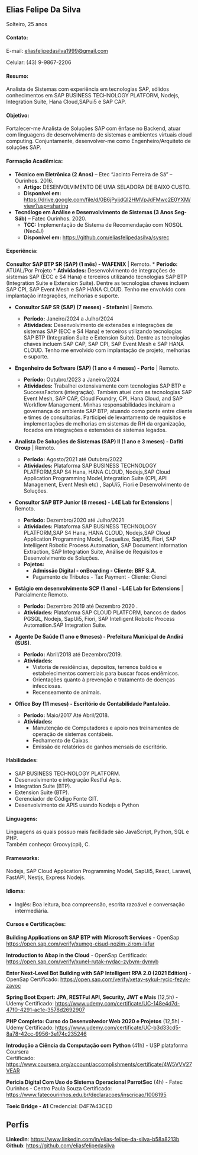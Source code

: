 ## Elias Felipe Da Silva
Solteiro, 25 anos  
#### Contato:
 

E-mail: eliasfelipedasilva1999@gmail.com 

Celular: (43) 9-9867-2206


#### Resumo:
Analista de Sistemas com experiência em tecnologias SAP, sólidos conhecimentos em SAP BUSINESS TECHNOLOGY PLATFORM, Nodejs, Integration Suite, Hana Cloud,SAPui5 e SAP CAP.

#### Objetivo:
Fortalecer-me Analista de Soluções SAP com ênfase no Backend, atuar com linguagens de desenvolvimento de sistemas e ambientes virtuais cloud computing.
Conjuntamente, desenvolver-me como Engenheiro/Arquiteto de soluções SAP.

#### Formação Acadêmica:
- **Técnico em Eletrônica (2 Anos)** – Etec “Jacinto Ferreira de Sá” – Ourinhos. 2016.
	- **Artigo:** DESENVOLVIMENTO DE UMA SELADORA DE BAIXO CUSTO.
	- **Disponível em:** https://drive.google.com/file/d/0B6jPyijdQl2HMVpJdFMwc2E0YXM/view?usp=sharing
- **Tecnólogo em Análise e Desenvolvimento de Sistemas (3 Anos Seg-Sáb)** – Fatec Ourinhos. 2020.
	- **TCC:** Implementação de Sistema de Recomendação com NOSQL (Neo4J) 
	- **Disponível em:** https://github.com/eliasfelipedasilva/sysrec

#### Experiência:
 **Consultor SAP BTP SR (SAP) (1 mês)  - WAFENIX** |  Remoto.
	* **Período:** ATUAL/Por Projeto
	* **Atividades:** Desenvolvimento de integrações de sistemas SAP (ECC e S4 Hana) e terceiros utilizando tecnologias SAP BTP (Integration Suite e Extension Suite). Dentre as tecnologias chaves incluem  SAP CPI, SAP Event Mesh e SAP HANA CLOUD. Tenho me envolvido com implantação integrações, melhorias e suporte.
 
- **Consultor SAP SR (SAP) (7 meses)  - Stefanini** |  Remoto.
	* **Período:** Janeiro/2024 a Julho/2024
	* **Atividades:** Desenvolvimento de extensões e integrações de sistemas SAP (ECC e S4 Hana) e terceiros utilizando tecnologias SAP BTP (Integration Suite e Extension Suite). Dentre as tecnologias chaves incluem SAP CAP, SAP CPI, SAP Event Mesh e SAP HANA CLOUD. Tenho me envolvido com implantação de projeto, melhorias e suporte.

- **Engenheiro de Software (SAP) (1 ano e 4 meses)  - Porto** |  Remoto.
	* **Período:** Outubro/2023 a Janeiro/2024
	* **Atividades:** Trabalhei extensivamente com tecnologias SAP BTP e SuccessFactors (integração). Também atuei com as tecnologias SAP Event Mesh, SAP CAP, Cloud Foundry, CPI, Hana Cloud, and SAP Workflow Management. Minhas responsabilidades incluiram a governança do ambiente SAP BTP, atuando como ponte entre cliente e times de consultorias. Participei de levantamento de requisitos e implementações de melhorias em sistemas de RH da organização, focados em integrações e extensões de sistemas legados.

- **Analista De Soluções de Sistemas (SAP) II (1 ano e 3 meses)  - Dafiti Group** |  Remoto.
	* **Período:** Agosto/2021 até Outubro/2022
	* **Atividades:** Plataforma SAP BUSINESS TECHNOLOGY PLATFORM,SAP S4 Hana, HANA CLOUD, Nodejs,SAP Cloud Application Programming Model,Integration Suite (CPI, API Management, Event Mesh etc) , SapUi5, Fiori e Desenvolvimento de Soluções.

- **Consultor SAP BTP Junior (8 meses)  - L4E Lab for Extensions** |  Remoto.
	* **Período:** Dezembro/2020 até Julho/2021
	* **Atividades:** Plataforma SAP BUSINESS TECHNOLOGY PLATFORM,SAP S4 Hana, HANA CLOUD, Nodejs,SAP Cloud Application Programming Model, Sequelize, SapUi5, Fiori, SAP Intelligent Robotic Process Automation, SAP Document Information Extraction, SAP Integration Suite, Análise de Requisitos e Desenvolvimento de Soluções.
	* **Pojetos:**
		* **Admissão Digital - onBoarding - Cliente: BRF S.A**.
		* Pagamento de Tributos - Tax Payment - Cliente: Cienci

- **Estágio em desenvolvimento SCP (1 ano)  - L4E Lab for Extensions** | Parcialmente Remoto.
	* **Período:** Dezembro 2019 até Dezembro 2020 .
	* **Atividades:** Plataforma SAP CLOUD PLATFORM, bancos de dados PGSQL, Nodejs, SapUi5, Fiori, SAP Intelligent Robotic Process Automation.SAP Integration Suite.
	
- **Agente De Saúde (1 ano e 9meses)  - Prefeitura Municipal de Andirá (SUS)**.
	* **Período:** Abril/2018 até Dezembro/2019.
	* **Atividades:** 
		* Vistoria de residências, depósitos, terrenos baldios e estabelecimentos comerciais para buscar focos endêmicos.
		* Orientações quanto à prevenção e tratamento de doenças infecciosas.
		* Recenseamento de animais.

- **Office Boy (11 meses) - Escritório de Contabilidade Pantaleão**. 
	* **Período:** Maio/2017 Até Abril/2018. 
	* **Atividades:** 
		* Manutenção de Computadores e apoio nos treinamentos de operação de sistemas contábeis.
		* Fechamento de Caixas.
		* Emissão de relatórios de ganhos mensais do escritório.
		
#### Habilidades: 
- SAP BUSINESS TECHNOLOGY PLATFORM.
- Desenvolvimento e integração Restful Apis.
- Integration Suite (BTP).
- Extension Suite (BTP).
- Gerenciador de Código Fonte GIT.
- Desenvolvimento de APIS usando Nodejs e Python


#### Linguagens: 
Linguagens as quais possuo mais facilidade são JavaScript, Python, SQL e PHP.   
Também conheço: Groovy(cpi), C.

#### Frameworks: 
Nodejs, SAP Cloud Application Programming Model, SapUi5, React, Laravel, FastAPI, Nestjs, Express Nodejs.

#### Idioma:
- Inglês: Boa leitura, boa compreensão, escrita razoável e conversação intermediária.
		
#### Cursos e Certificações:
**Building Applications on SAP BTP with Microsoft Services** - OpenSap
https://open.sap.com/verify/xumeg-cisud-nozim-zirom-lafur

**Introduction to Abap in the Cloud** - OpenSap
Certificado: https://open.sap.com/verify/xunel-rutak-nydac-zybym-dymyb

**Enter Next-Level Bot Building with SAP Intelligent RPA 2.0 (2021 Edition)** - OpenSap
Certificado: https://open.sap.com/verify/xetav-sykul-rycic-fezyk-zavoc

**Spring Boot Expert: JPA, RESTFul API, Security, JWT e Mais** (12,5h) - Udemy
Certificado: https://www.udemy.com/certificate/UC-148e4d7d-47f0-4291-ac1e-3578d2692907

**PHP Completo: Curso do Desenvolvedor Web 2020 e Projetos** (12,5h) - Udemy
Certificado: https://www.udemy.com/certificate/UC-b3d33cd5-8a78-42cc-9956-3e174c235246 

**Introdução a Ciência da Computação com Python** (41h) - USP plataforma Coursera   
Certificado: https://www.coursera.org/account/accomplishments/certificate/4W5VVV27VEAR

**Perícia Digital Com Uso do Sistema Operacional ParrotSec** (4h) - Fatec Ourinhos - Centro Paula Souza
Certificado: https://www.fatecourinhos.edu.br/declaracoes/inscricao/1006195

**Toeic Bridge - A1**
Credencial: D4F7A43CED   

## Perfis 
**LinkedIn**: https://www.linkedin.com/in/elias-felipe-da-silva-b58a8213b  
**Github**: https://github.com/eliasfelipedasilva 

